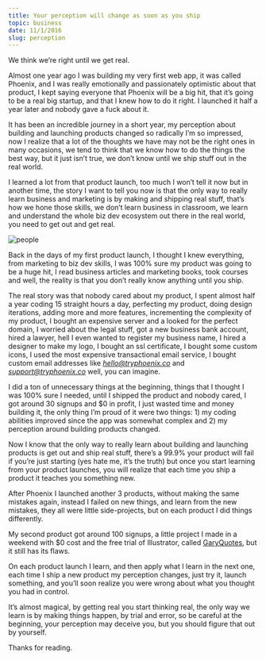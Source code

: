 ```yaml
---
title: Your perception will change as soon as you ship
topic: business
date: 11/1/2016
slug: perception
---
```


We think we’re right until we get real.

Almost one year ago I was building my very first web app, it was called Phoenix, and I was really emotionally and passionately optimistic about that product, I kept saying everyone that Phoenix will be a big hit, that it’s going to be a real big startup, and that I knew how to do it right. I launched it half a year later and nobody gave a fuck about it.

It has been an incredible journey in a short year, my perception about building and launching products changed so radically I’m so impressed, now I realize that a lot of the thoughts we have may not be the right ones in many occasions, we tend to think that we know how to do the things the best way, but it just isn’t true, we don’t know until we ship stuff out in the real world.

I learned a lot from that product launch, too much I won’t tell it now but in another time, the story I want to tell you now is that the only way to really learn business and marketing is by making and shipping real stuff, that’s how we hone those skills, we don’t learn business in classroom, we learn and understand the whole biz dev ecosystem out there in the real world, you need to get out and get real.

![people](https://bntz.io/static/assets/images/content/people.jpeg)

Back in the days of my first product launch, I thought I knew everything, from marketing to biz dev skills, I was 100% sure my product was going to be a huge hit, I read business articles and marketing books, took courses and well, the reality is that you don’t really know anything until you ship.

The real story was that nobody cared about my product, I spent almost half a year coding 15 straight hours a day, perfecting my product, doing design iterations, adding more and more features, incrementing the complexity of my product, I bought an expensive server and a looked for the perfect domain, I worried about the legal stuff, got a new business bank account, hired a lawyer, hell I even wanted to register my business name, I hired a designer to make my logo, I bought an ssl certificate, I bought some custom icons, I used the most expensive transactional email service, I bought custom email addresses like *hello@tryphoenix.co* and *support@tryphoenix.co* well, you can imagine.

I did a ton of unnecessary things at the beginning, things that I thought I was 100% sure I needed, until I shipped the product and nobody cared, I got around 30 signups and $0 in profit, I just wasted time and money building it, the only thing I’m proud of it were two things: 1) my coding abilities improved since the app was somewhat complex and 2) my perception around building products changed.

Now I know that the only way to really learn about building and launching products is get out and ship real stuff, there’s a 99.9% your product will fail if you’re just starting (yes hate me, it’s the truth) but once you start learning from your product launches, you will realize that each time you ship a product it teaches you something new.

After Phoenix I launched another 3 products, without making the same mistakes again, instead I failed on new things, and learn from the new mistakes, they all were little side-projects, but on each product I did things differently.

My second product got around 100 signups, a little project I made in a weekend with $0 cost and the free trial of Illustrator, called [GaryQuotes](http://garyquot.es), but it still has its flaws.

On each product launch I learn, and then apply what I learn in the next one, each time I ship a new product my perception changes, just try it, launch something, and you’ll soon realize you were wrong about what you thought you had in control.

It’s almost magical, by getting real you start thinking real, the only way we learn is by making things happen, by trial and error, so be careful at the beginning, your perception may deceive you, but you should figure that out by yourself.

Thanks for reading.
